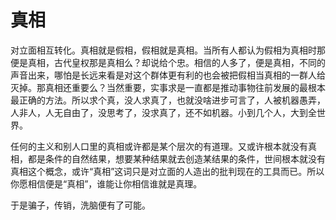 # 真相
对立面相互转化。真相就是假相，假相就是真相。当所有人都认为假相为真相时那便是真相，古代皇权那是真相么？却说给个忠。相信的人多了，便是真相，不同的声音出来，哪怕是长远来看是对这个群体更有利的也会被把假相当真相的一群人给灭掉。那真相还重要么？当然重要，实事求是一直都是推动事物往前发展的最根本最正确的方法。所以求个真，没人求真了，也就没啥进步可言了，人被机器愚弄，人非人，人无自由了，没思考了，没求真了，还不如机器。小到几个人，大到全世界。

任何的主义和别人口里的真相或许都是某个层次的有道理。又或许根本就没有真相，都是条件的自然结果，想要某种结果就去创造某结果的条件，世间根本就没有真相这个概念，或许“真相”这词只是对立面的人造出的批判现在的工具而已。所以你愿相信便是“真相”，谁能让你相信谁就是真理。

于是骗子，传销，洗脑便有了可能。
